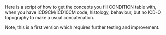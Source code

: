 Here is a script of how to get the concepts you fill CONDITION table with, when you have 
ICD9CM/ICD10CM code, histology, behaviour, but no ICD-O topography to make a usual concatenation.

Note, this is a first version which requires further testing and improvement.
